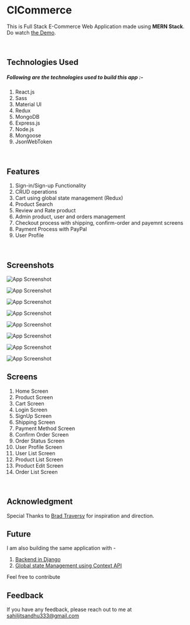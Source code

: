 
# CICommerce

This is Full Stack E-Commerce Web Application made using **MERN Stack**.  Do watch [the Demo](https://www.youtube.com/watch?v=cL8v6EUcPLc).

<br/>


## Technologies Used

##### Following are the technologies used to build this app :-
    
1. React.js
2. Sass
3. Material UI 
4. Redux 
5. MongoDB
6. Express.js
7. Node.js
8. Mongoose
9. JsonWebToken

<br/>


## Features

1. Sign-in/Sign-up Functionality
2. CRUD operations
3. Cart using global state management (Redux)
4. Product Search
5. Review and Rate product
6. Admin product, user and orders management
7. Checkout process with shipping, confirm-order and payemnt screens
8. Payment Process with PayPal
9. User Profile 

<br/>


## Screenshots

![App Screenshot](/screenshots/ss-1.png)
<br/>

![App Screenshot](/screenshots/ss-2.png)
<br/>

![App Screenshot](/screenshots/ss-3.png)
<br/>

![App Screenshot](/screenshots/ss-4.png)
<br/>

![App Screenshot](/screenshots/ss-5.png)
<br/>

![App Screenshot](/screenshots/ss-6.png)
<br/>

![App Screenshot](/screenshots/ss-7.png)
<br/>

![App Screenshot](/screenshots/ss-8.png)
<br/>


## Screens

1. Home Screen
2. Product Screen
3. Cart Screen
4. Login Screen
5. SignUp Screen
6. Shipping Screen 
7. Payment Method Screen 
8. Confirm Order Screen 
9. Order Status Screen
10. User Profile Screen
11. User List Screen
12. Product List Screen 
13. Product Edit Screen 
14. Order List Screen

<br/>



## Acknowledgment
Special Thanks to [Brad Traversy](https://traversymedia.com/) for inspiration and direction.

## Future
I am also building the same application with - 

1. [Backend in Django](https://github.com/sahiljit/CICommerce_Django)
2. [Global state Management using Context API](https://github.com/sahiljit/CICommerce_Context)

Feel free to contribute


## Feedback

If you have any feedback, please reach out to me at sahiljitsandhu333@gmail.com



